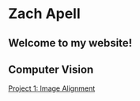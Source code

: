 # Zach Apell

## Welcome to my website!

## Computer Vision

[Project 1: Image Alignment]("./eecs442_p1/README.md")
